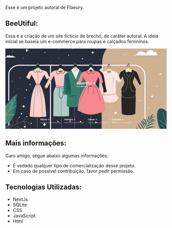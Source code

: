 Esse é um projeto autoral de Flaeury.

## BeeUtiful:

Essa é a criação de um site fictício de brechó, de caráter autoral. A ideia inicial se baseia um e-commerce para roupas e calçados femininos.

![1715656383786](image/README/1715656383786.png)

## Mais informações:

Caro amigo, segue abaixo algumas informações:

- É vedado qualquer tipo de comercialização desse projeto.
- Em caso de possível contribuição, favor pedir permissão.

## Tecnologias Utilizadas:

- NextJs
- SQLite
- CSS
- JavaScript
- Html
